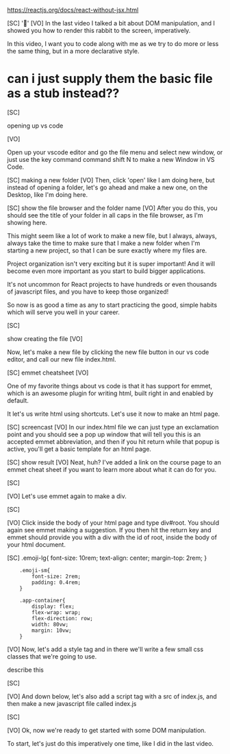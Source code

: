 https://reactjs.org/docs/react-without-jsx.html

[SC]
'🐰'
[VO]
In the last video I talked a bit about DOM manipulation, and I showed you how to render this rabbit to the screen, imperatively.

In this video, I want you to code along with me as we try to do more or less the same thing, but in a more declarative style.

# can i just supply them the basic file as a stub instead??

[SC]

opening up vs code

[VO]

Open up your vscode editor and go the file menu and select new window, or just use the key command command shift N to make a new Window in VS Code.

[SC]
making a new folder
[VO]
Then, click 'open' like I am doing here, but instead of opening a folder, let's go ahead and make a new one, on the Desktop, like I'm doing here.

[SC]
show the file browser and the folder name
[VO]
After you do this, you should see the title of your folder in all caps in the file browser, as I'm showing here.

This might seem like a lot of work to make a new file, but I always, always, always take the time to make sure that I make a new folder when I'm starting a new project, so that I can be sure exactly where my files are.

Project organization isn't very exciting but it is super important! And it will become even more important as you start to build bigger applications.

It's not uncommon for React projects to have hundreds or even thousands of javascript files, and you have to keep those organized!

So now is as good a time as any to start practicing the good, simple habits which will serve you well in your career.

[SC]

show creating the file
[VO]

Now, let's make a new file by clicking the new file button in our vs code editor, and call our new file index.html.

[SC]
emmet cheatsheet
[VO]

One of my favorite things about vs code is that it has support for emmet, which is an awesome plugin for writing html, built right in and enabled by default.

It let's us write html using shortcuts. Let's use it now to make an html page.

[SC]
screencast
[VO]
In our index.html file we can just type an exclamation point and you should see a pop up window that will tell you this is an accepted emmet abbreviation, and then if you hit return while that popup is active, you'll get a basic template for an html page.

[SC]
show result
[VO]
Neat, huh? I've added a link on the course page to an emmet cheat sheet if you want to learn more about what it can do for you.

[SC]

[VO]
Let's use emmet again to make a div.

[SC]

[VO]
Click inside the body of your html page and type div#root. You should again see emmet making a suggestion. If you then hit the return key and emmet should provide you with a div with the id of root, inside the body of your html document.

[SC]
.emoji-lg{
font-size: 10rem;
text-align: center;
margin-top: 2rem;
}

        .emoji-sm{
            font-size: 2rem;
            padding: 0.4rem;
        }

        .app-container{
            display: flex;
            flex-wrap: wrap;
            flex-direction: row;
            width: 80vw;
            margin: 10vw;
        }

[VO]
Now, let's add a style tag and in there we'll write a few small css classes that we're going to use.

describe this

[SC]

[VO]
And down below, let's also add a script tag with a src of index.js, and then make a new javascript file called index.js

[SC]

[VO]
Ok, now we're ready to get started with some DOM manipulation.

To start, let's just do this imperatively one time, like I did in the last video.
